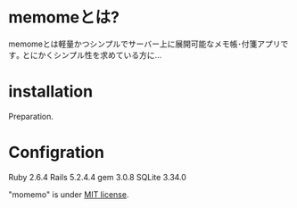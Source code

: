 # memomeとは?
memomeとは軽量かつシンプルでサーバー上に展開可能なメモ帳･付箋アプリです｡
とにかくシンプル性を求めている方に...

# installation
Preparation.

# Configration
Ruby 2.6.4
Rails 5.2.4.4
gem 3.0.8
SQLite 3.34.0


"momemo" is under [MIT license](https://en.wikipedia.org/wiki/MIT_License).
